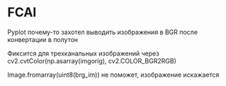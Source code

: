 # FCAI
Pyplot почему-то захотел выводить изображения в BGR после конвертации в полутон

Фиксится для трехканальных изображений через cv2.cvtColor(np.asarray(imgorig), cv2.COLOR_BGR2RGB)

Image.fromarray(uint8(brg_im)) не поможет, изображение искажается
